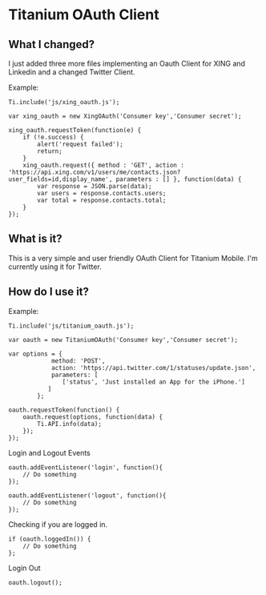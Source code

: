 Titanium OAuth Client
================================

What I changed?
---------------------------------------
I just added three more files implementing an Oauth Client for XING and Linkedin and a changed Twitter Client.

Example:

	Ti.include('js/xing_oauth.js');

	var xing_oauth = new XingOAuth('Consumer key','Consumer secret');

	xing_oauth.requestToken(function(e) {
		if (!e.success) {
			alert('request failed');
			return;
		}
		xing_oauth.request({ method : 'GET', action : 'https://api.xing.com/v1/users/me/contacts.json?user_fields=id,display_name', parameters : [] }, function(data) {
			var response = JSON.parse(data);
			var users = response.contacts.users;
			var total = response.contacts.total;
		}
	});

What is it?
---------------------------------------
This is a very simple and user friendly OAuth Client for Titanium Mobile. I'm currently using it for Twitter.
 

How do I use it?
---------------------------------------
Example:

	Ti.include('js/titanium_oauth.js');
	
	var oauth = new TitaniumOAuth('Consumer key','Consumer secret');
	
	var options = {
		        method: 'POST',
		        action: 'https://api.twitter.com/1/statuses/update.json',
		        parameters: [
		           ['status', 'Just installed an App for the iPhone.']
		       ]
		    };
	
	oauth.requestToken(function() {
		oauth.request(options, function(data) {
			Ti.API.info(data);
		});
	});


Login and Logout Events

    oauth.addEventListener('login', function(){ 
	    // Do something
    });

    oauth.addEventListener('logout', function(){ 
	    // Do something
    });
    
Checking if you are logged in.

    if (oauth.loggedIn()) { 
    	// Do something
    };
	
Login Out

    oauth.logout();
    






